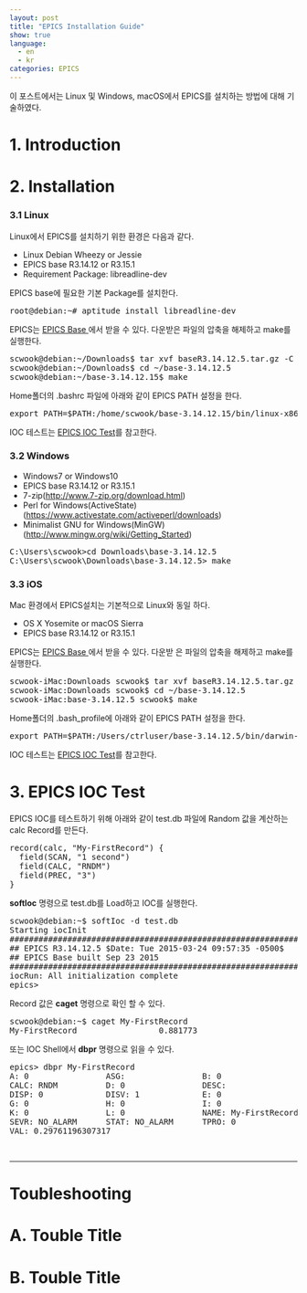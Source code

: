 ```yaml
---
layout: post
title: "EPICS Installation Guide"
show: true
language:
  - en
  - kr
categories: EPICS
---
```

이 포스트에서는 Linux 및 Windows, macOS에서 EPICS를 설치하는 방법에 대해 기술하였다.

# 1. Introduction


# 2. Installation

### 3.1 Linux

Linux에서 EPICS를 설치하기 위한 환경은 다음과 같다.

* Linux Debian Wheezy or Jessie
* EPICS base R3.14.12 or R3.15.1
* Requirement Package: libreadline-dev 

EPICS base에 필요한 기본 Package를 설치한다.

<pre>
root@debian:~# aptitude install libreadline-dev
</pre>

EPICS는 [EPICS Base ](http://www.aps.anl.gov/epics/base/R3-14/12.php)에서 받을 수 있다. 다운받은 파일의 압축을 해제하고 make를 실행한다.

<pre>
scwook@debian:~/Downloads$ tar xvf baseR3.14.12.5.tar.gz -C ~/
scwook@debian:~/Downloads$ cd ~/base-3.14.12.5
scwook@debian:~/base-3.14.12.15$ make
</pre>

Home폴더의 .bashrc 파일에 아래와 같이 EPICS PATH 설정을 한다.

<pre>
export PATH=$PATH:/home/scwook/base-3.14.12.15/bin/linux-x86_64
</pre>

IOC 테스트는 [EPICS IOC Test](#1)를 참고한다.

### 3.2 Windows

* Windows7 or Windows10
* EPICS base R3.14.12 or R3.15.1
* 7-zip(http://www.7-zip.org/download.html)
* Perl for Windows(ActiveState)(https://www.activestate.com/activeperl/downloads)
* Minimalist GNU for Windows(MinGW)(http://www.mingw.org/wiki/Getting_Started)


<pre>
C:\Users\scwook>cd Downloads\base-3.14.12.5
C:\Users\scwook\Downloads\base-3.14.12.5> make
</pre>
### 3.3 iOS

Mac 환경에서 EPICS설치는 기본적으로 Linux와 동일 하다.

* OS X Yosemite or macOS Sierra
* EPICS base R3.14.12 or R3.15.1

EPICS는 [EPICS Base ](http://www.aps.anl.gov/epics/base/R3-14/12.php)에서 받을 수 있다. 다운받
은 파일의 압축을 해제하고 make를 실행한다.

<pre>
scwook-iMac:Downloads scwook$ tar xvf baseR3.14.12.5.tar.gz -C ~/
scwook-iMac:Downloads scwook$ cd ~/base-3.14.12.5
scwook-iMac:base-3.14.12.5 scwook$ make
</pre>

Home폴더의 .bash_profile에 아래와 같이 EPICS PATH 설정을 한다.

<pre>
export PATH=$PATH:/Users/ctrluser/base-3.14.12.5/bin/darwin-x86
</pre>

IOC 테스트는 [EPICS IOC Test](#1)를 참고한다.

# <a name="1"></a>3. EPICS IOC Test

EPICS IOC를 테스트하기 위해 아래와 같이 test.db 파일에 Random 값을 계산하는 calc Record를 만든다.

<pre>
record(calc, "My-FirstRecord") {
  field(SCAN, "1 second")
  field(CALC, "RNDM")
  field(PREC, "3")
}
</pre>

**softIoc** 명령으로 test.db를 Load하고 IOC를 실행한다.

<pre>
scwook@debian:~$ softIoc -d test.db
Starting iocInit
############################################################################
## EPICS R3.14.12.5 $Date: Tue 2015-03-24 09:57:35 -0500$
## EPICS Base built Sep 23 2015
############################################################################
iocRun: All initialization complete
epics>
</pre>

Record 값은 **caget** 명령으로 확인 할 수 있다.

<pre>
scwook@debian:~$ caget My-FirstRecord
My-FirstRecord                 0.881773
</pre>

또는 IOC Shell에서 **dbpr** 명령으로 읽을 수 있다.

<pre>
epics> dbpr My-FirstRecord
A: 0                ASG:                B: 0                C: 0                
CALC: RNDM          D: 0                DESC:               DISA: 0             
DISP: 0             DISV: 1             E: 0                F: 0                
G: 0                H: 0                I: 0                J: 0                
K: 0                L: 0                NAME: My-FirstRecord                    
SEVR: NO_ALARM      STAT: NO_ALARM      TPRO: 0             
VAL: 0.29761196307317              
</pre>
<br />
<hr>

# Toubleshooting

# A. Touble Title

# B. Touble Title
